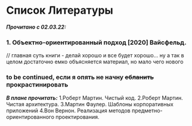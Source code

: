 # Список Литературы

***Прочитано с  02.03.22:***
### 1. Объектно-ориентированный подход [2020] Вайсфельд. 
// главная суть книги - делай хорошо и все будет хорошо... ну а так в целом достаточно емко объясняется материал, но мало чего нового
### to be continued, если я опять не начну ~~ебланить~~ прокрастинировать



***В плане прочитать:***
1.Роберт Мартин. Чистый код.
2.Роберт Мартин. Чистая архитектура.
3.Мартин Фаулер. Шаблоны корпоративных приложений
4.Вон Вернон. Реализация методов предметно-ориентированного проектирования.
